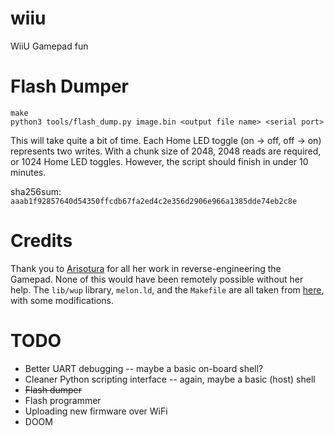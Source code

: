 # wiiu
WiiU Gamepad fun

# Flash Dumper
```
make
python3 tools/flash_dump.py image.bin <output file name> <serial port>
```

This will take quite a bit of time. Each Home LED toggle (on -> off, off -> on) represents two writes. With a chunk size of 2048, 2048 reads are required, or 1024 Home LED toggles. However, the script should finish in under 10 minutes.

sha256sum: `aaab1f92857640d54350ffcdb67fa2ed4c2e356d2906e966a1385dde74eb2c8e`

# Credits
Thank you to [Arisotura](https://github.com/Arisotura) for all her work in reverse-engineering the Gamepad. None of this would have been remotely possible without her help. The `lib/wup` library, `melon.ld`, and the `Makefile` are all taken from [here](https://github.com/Arisotura/melonpad), with some modifications.

# TODO
* Better UART debugging -- maybe a basic on-board shell?
* Cleaner Python scripting interface -- again, maybe a basic (host) shell
* ~~Flash dumper~~
* Flash programmer
* Uploading new firmware over WiFi
* DOOM
